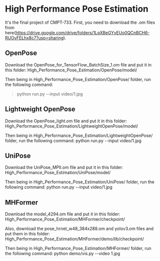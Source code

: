 # High Performance Pose Estimation

It's the final project of CMPT-733.
First, you need to download the .om files from here(https://drive.google.com/drive/folders/1LpXBeGYvEUo0QCnBCH6-RUOvFELhx8c7?usp=sharing).

## OpenPose
Download the OpenPose_for_TensorFlow_BatchSize_1.om file and put it in this folder:
High_Performance_Pose_Estimation/OpenPose/model/

Then being in High_Performance_Pose_Estimation/OpenPose/ folder, run the following command:
> python run.py --input video/1.jpg

## Lightweight OpenPose
Download the OpenPose_light.om file and put it in this folder:
High_Performance_Pose_Estimation/LightweightOpenPose/model/

Then being in High_Performance_Pose_Estimation/LightweightOpenPose/ folder, run the following command:
python run.py --input video/1.jpg

## UniPose
Download the UniPose_MPII.om file and put it in this folder:
High_Performance_Pose_Estimation/UniPose/model/

Then being in High_Performance_Pose_Estimation/UniPose/ folder, run the following command:
python run.py --input video/1.jpg

## MHFormer
Download the model_4294.om file and put it in this folder:
High_Performance_Pose_Estimation/MHFormer/checkpoint/

Also, download the pose_hrnet_w48_384x288.om and yolov3.om files and put them in this folder:
High_Performance_Pose_Estimation/MHFormer/demo/lib/checkpoint/

Then being in High_Performance_Pose_Estimation/MHFormer/ folder, run the following command:
python demo/vis.py --video 1.jpg
